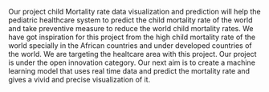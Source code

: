 Our project child Mortality rate data visualization and prediction will help the pediatric healthcare  system to predict the child mortality rate of the world 
  and take preventive measure  to reduce the world child mortality  rates. We have got inspiration for this project from the high child mortality rate of the 
  world specially in the African countries and under developed countries of the world.
We are targeting the healtcare area with this project.
Our project is under the open innovation category.
Our next aim is to create a machine learning model that uses real time data and predict the mortality rate and gives a vivid and precise visualization of it. 

